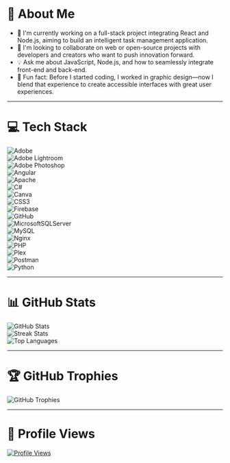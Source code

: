 # 💫 About Me

- 🚀 I'm currently working on a full-stack project integrating React and Node.js, aiming to build an intelligent task management application.
- 🤝 I'm looking to collaborate on web or open-source projects with developers and creators who want to push innovation forward.
- 💡 Ask me about JavaScript, Node.js, and how to seamlessly integrate front-end and back-end.
- 🌟 Fun fact: Before I started coding, I worked in graphic design—now I blend that experience to create accessible interfaces with great user experiences.

---

# 💻 Tech Stack

![Adobe](https://img.shields.io/badge/adobe-%23FF0000.svg?style=for-the-badge&logo=adobe&logoColor=white)  
![Adobe Lightroom](https://img.shields.io/badge/Adobe%20Lightroom-31A8FF.svg?style=for-the-badge&logo=Adobe%20Lightroom&logoColor=white)  
![Adobe Photoshop](https://img.shields.io/badge/adobe%20photoshop-%2331A8FF.svg?style=for-the-badge&logo=adobe%20photoshop&logoColor=white)  
![Angular](https://img.shields.io/badge/angular-%23DD0031.svg?style=for-the-badge&logo=angular&logoColor=white)  
![Apache](https://img.shields.io/badge/apache-%23D42029.svg?style=for-the-badge&logo=apache&logoColor=white)  
![C#](https://img.shields.io/badge/c%23-%23239120.svg?style=for-the-badge&logo=csharp&logoColor=white)  
![Canva](https://img.shields.io/badge/Canva-%2300C4CC.svg?style=for-the-badge&logo=Canva&logoColor=white)  
![CSS3](https://img.shields.io/badge/css3-%231572B6.svg?style=for-the-badge&logo=css3&logoColor=white)  
![Firebase](https://img.shields.io/badge/firebase-a08021?style=for-the-badge&logo=firebase&logoColor=ffcd34)  
![GitHub](https://img.shields.io/badge/github-%23121011.svg?style=for-the-badge&logo=github&logoColor=white)  
![MicrosoftSQLServer](https://img.shields.io/badge/Microsoft%20SQL%20Server-CC2927?style=for-the-badge&logo=microsoft%20sql%20server&logoColor=white)  
![MySQL](https://img.shields.io/badge/mysql-4479A1.svg?style=for-the-badge&logo=mysql&logoColor=white)  
![Nginx](https://img.shields.io/badge/nginx-%23009639.svg?style=for-the-badge&logo=nginx&logoColor=white)  
![PHP](https://img.shields.io/badge/php-%23777BB4.svg?style=for-the-badge&logo=php&logoColor=white)  
![Plex](https://img.shields.io/badge/plex-%23E5A00D.svg?style=for-the-badge&logo=plex&logoColor=white)  
![Postman](https://img.shields.io/badge/Postman-FF6C37?style=for-the-badge&logo=postman&logoColor=white)  
![Python](https://img.shields.io/badge/python-3670A0?style=for-the-badge&logo=python&logoColor=ffdd54)

---

# 📊 GitHub Stats

![GitHub Stats](https://github-readme-stats.vercel.app/api?username=MichoWorks&theme=tokyonight&hide_border=true&include_all_commits=true&count_private=true)  
![Streak Stats](https://nirzak-streak-stats.vercel.app/?user=MichoWorks&theme=tokyonight&hide_border=true)  
![Top Languages](https://github-readme-stats.vercel.app/api/top-langs/?username=MichoWorks&theme=tokyonight&hide_border=true&include_all_commits=true&count_private=true&layout=compact)

---

# 🏆 GitHub Trophies

![GitHub Trophies](https://github-profile-trophy.vercel.app/?username=MichoWorks&theme=radical&no-frame=false&no-bg=false&margin-w=4)

---

# 👀 Profile Views

[![Profile Views](https://komarev.com/ghpvc/?username=MichoWorks&color=blueviolet)](https://github.com/MichoWorks)
